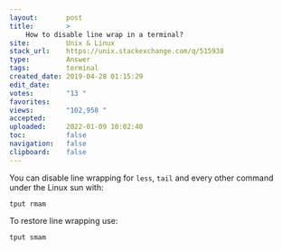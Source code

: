 ```yaml
---
layout:       post
title:        >
    How to disable line wrap in a terminal?
site:         Unix & Linux
stack_url:    https://unix.stackexchange.com/q/515938
type:         Answer
tags:         terminal
created_date: 2019-04-28 01:15:29
edit_date:    
votes:        "13 "
favorites:    
views:        "102,958 "
accepted:     
uploaded:     2022-01-09 10:02:40
toc:          false
navigation:   false
clipboard:    false
---
```


You can disable line wrapping for `less`, `tail` and every other command under the Linux sun with:

``` 
tput rmam

```

To restore line wrapping use:

``` 
tput smam

```
